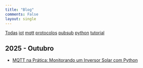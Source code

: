 ```yaml
---
title: "Blog"
comments: False
layout: single
---
```


<a href="/" class="tag">Todas</a> <a href="/tags/iot" class="tag">iot</a> <a href="/tags/mqtt" class="tag">mqtt</a> <a href="/tags/protocolos" class="tag">protocolos</a> <a href="/tags/pubsub" class="tag">pubsub</a> <a href="/tags/python" class="tag">python</a> <a href="/tags/tutorial" class="tag active">tutorial</a>

## 2025 - Outubro

- [MQTT na Prática: Monitorando um Inversor Solar com Python](/2025/10/27/mqtt-na-pr-tica--monitorando-um-inversor-solar-com-python/)

